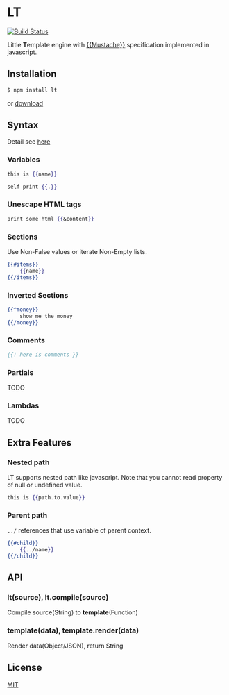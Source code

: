 LT
==

[![Build Status](https://travis-ci.org/rhyzx/lt.png?branch=master)](https://travis-ci.org/rhyzx/lt)

**L**ittle **T**emplate engine with [{{Mustache}}](http://mustache.github.com)
specification implemented in javascript.


Installation
-------

```sh
$ npm install lt
```

or [download](https://github.com/rhyzx/lt/raw/master/lt.js)


Syntax
------

Detail see [here](http://mustache.github.com/mustache.5.html "Mustache")


### Variables

```mustache
this is {{name}}

self print {{.}}
```

### Unescape HTML tags

```mustache
print some html {{&content}}
```

### Sections

Use Non-False values or iterate Non-Empty lists.

```mustache
{{#items}}
    {{name}}
{{/items}}
```

### Inverted Sections

```mustache
{{^money}}
    show me the money
{{/money}}
```

### Comments

```mustache
{{! here is comments }}
```

### Partials

TODO

### Lambdas

TODO


Extra Features
--------------

### Nested path

LT supports nested path like javascript.
Note that you cannot read property of null or undefined value.

```mustache
this is {{path.to.value}}
```

### Parent path

`../` references that use variable of parent context.

```mustache
{{#child}}
    {{../name}}
{{/child}}
```


API
---

### lt(source), lt.compile(source)

Compile source(String) to **template**(Function)

### template(data), template.render(data)

Render data(Object/JSON), return String


License
-------

[MIT](https://github.com/rhyzx/lt/blob/master/LICENSE "License")

